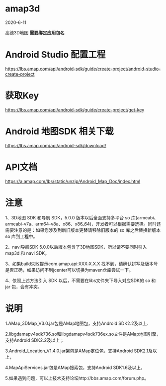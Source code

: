 # amap3d
2020-6-11

高德3D地图 **需要绑定应用包名**

# Android Studio 配置工程

https://lbs.amap.com/api/android-sdk/guide/create-project/android-studio-create-project

# 获取Key

https://lbs.amap.com/api/android-sdk/guide/create-project/get-key

# Android 地图SDK 相关下载

https://lbs.amap.com/api/android-sdk/download/

# API文档

https://a.amap.com/lbs/static/unzip/Android_Map_Doc/index.html

# 注意

1、3D地图 SDK 和导航 SDK，5.0.0 版本以后全面支持多平台 so 库(armeabi、armeabi-v7a、arm64-v8a、x86、x86_64)，开发者可以根据需要选择。同时还需要注意的是：如果您涉及到新旧版本更替请移除旧版本的 so 库之后替换新版本 so 库到工程中。

2、navi导航SDK 5.0.0以后版本包含了3D地图SDK，所以请不要同时引入 map3d 和 navi SDK。

3、如果build失败提示com.amap.api:XXX:X.X.X 找不到，请确认拼写及版本号是否正确，如果访问不到jcenter可以切换为maven仓库尝试一下。

4、依照上述方法引入 SDK 以后，不需要在libs文件夹下导入对应SDK的 so 和 jar 包，会有冲突。

# 说明

1.AMap_3DMap_V3.0.jar包是AMap地图包，支持Android SDK2.2及以上.

2.libgdamapv4sdk736.so和libgdamapv4sdk736ex.so文件是AMap地图引擎，支持Android SDK2.2及以上；

3.Android_Location_V1.4.0.jar架包是AMap定位包，支持Android SDK2.1及以上，

4.MapApiServices.jar包是AMap搜索包，支持Android SDK1.6及以上，

5.如果遇到问题，可以上技术支持论坛http://bbs.amap.com/forum.php。
